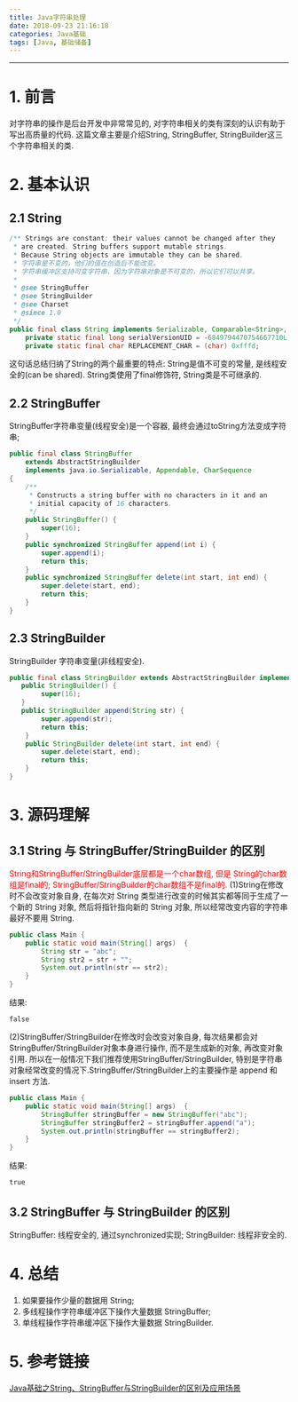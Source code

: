 ```yaml
---
title: Java字符串处理
date: 2018-09-23 21:16:18
categories: Java基础
tags: [Java, 基础储备]
---
```


----

<!-- more -->

# 1. 前言

对字符串的操作是后台开发中非常常见的, 对字符串相关的类有深刻的认识有助于写出高质量的代码. 这篇文章主要是介绍String, StringBuffer, StringBuilder这三个字符串相关的类.

# 2. 基本认识

## 2.1 String

```Java
/** Strings are constant; their values cannot be changed after they
 * are created. String buffers support mutable strings.
 * Because String objects are immutable they can be shared.
 * 字符串是不变的，他们的值在创造后不能改变。
 * 字符串缓冲区支持可变字符串，因为字符串对象是不可变的，所以它们可以共享。
 *
 * @see StringBuffer
 * @see StringBuilder
 * @see Charset
 * @since 1.0
 */
public final class String implements Serializable, Comparable<String>, CharSequence {
    private static final long serialVersionUID = -6849794470754667710L;
    private static final char REPLACEMENT_CHAR = (char) 0xfffd;
```

这句话总结归纳了String的两个最重要的特点:
String是值不可变的常量, 是线程安全的(can be shared).
String类使用了final修饰符, String类是不可继承的.

## 2.2 StringBuffer

StringBuffer字符串变量(线程安全)是一个容器, 最终会通过toString方法变成字符串;

```Java
public final class StringBuffer
    extends AbstractStringBuilder
    implements java.io.Serializable, Appendable, CharSequence
{
    /**
     * Constructs a string buffer with no characters in it and an
     * initial capacity of 16 characters.
     */
    public StringBuffer() {
        super(16);
    }
    public synchronized StringBuffer append(int i) {
        super.append(i);
        return this;
    }
    public synchronized StringBuffer delete(int start, int end) {
        super.delete(start, end);
        return this;
    }
}
```

## 2.3 StringBuilder

StringBuilder 字符串变量(非线程安全).

```Java
public final class StringBuilder extends AbstractStringBuilder implements java.io.Serializable, Appendable, CharSequence {
   public StringBuilder() {
        super(16);
   }
   public StringBuilder append(String str) {
        super.append(str);
        return this;
    }
    public StringBuilder delete(int start, int end) {
        super.delete(start, end);
        return this;
    }
}
```

# 3. 源码理解

## 3.1 String 与 StringBuffer/StringBuilder 的区别

<font color=red>String和StringBuffer/StringBuilder底层都是一个char数组, 但是
String的char数组是final的;
StringBuffer/StringBuilder的char数组不是final的.</font>
(1)String在修改时不会改变对象自身, 在每次对 String 类型进行改变的时候其实都等同于生成了一个新的 String 对象, 然后将指针指向新的 String 对象, 所以经常改变内容的字符串最好不要用 String.

```Java
public class Main {
    public static void main(String[] args)  {
        String str = "abc";
        String str2 = str + "";
        System.out.println(str == str2);
    }
}
```

结果:

```text
false
```

(2)StringBuffer/StringBuilder在修改时会改变对象自身, 每次结果都会对StringBuffer/StringBuilder对象本身进行操作, 而不是生成新的对象, 再改变对象引用. 所以在一般情况下我们推荐使用StringBuffer/StringBuilder, 特别是字符串对象经常改变的情况下.StringBuffer/StringBuilder上的主要操作是 append 和 insert 方法.

```Java
public class Main {
    public static void main(String[] args)  {
        StringBuffer stringBuffer = new StringBuffer("abc");
        StringBuffer stringBuffer2 = stringBuffer.append("a");
        System.out.println(stringBuffer == stringBuffer2);
    }
}
```

结果:

```text
true
```

## 3.2 StringBuffer 与 StringBuilder 的区别

StringBuffer: 线程安全的, 通过synchronized实现;
StringBuilder: 线程非安全的.

# 4. 总结

1. 如果要操作少量的数据用 String;
2. 多线程操作字符串缓冲区下操作大量数据 StringBuffer;
3. 单线程操作字符串缓冲区下操作大量数据 StringBuilder.

# 5. 参考链接

[Java基础之String、StringBuffer与StringBuilder的区别及应用场景](https://blog.csdn.net/chenliguan/article/details/51911906)

